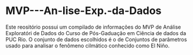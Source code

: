 # MVP---An-lise-Exp.-da-Dados
Este reositório possui um compilado de informações do MVP de Análise Exploratóri de Dados do Curso de Pós-Gaduação em Ciência de dados da PUC Rio. O conjunto de dados escolhidos é o de Conjuntos de parâmetros usado para analisar o fenômeno cilmático conhecido como El Niño.
